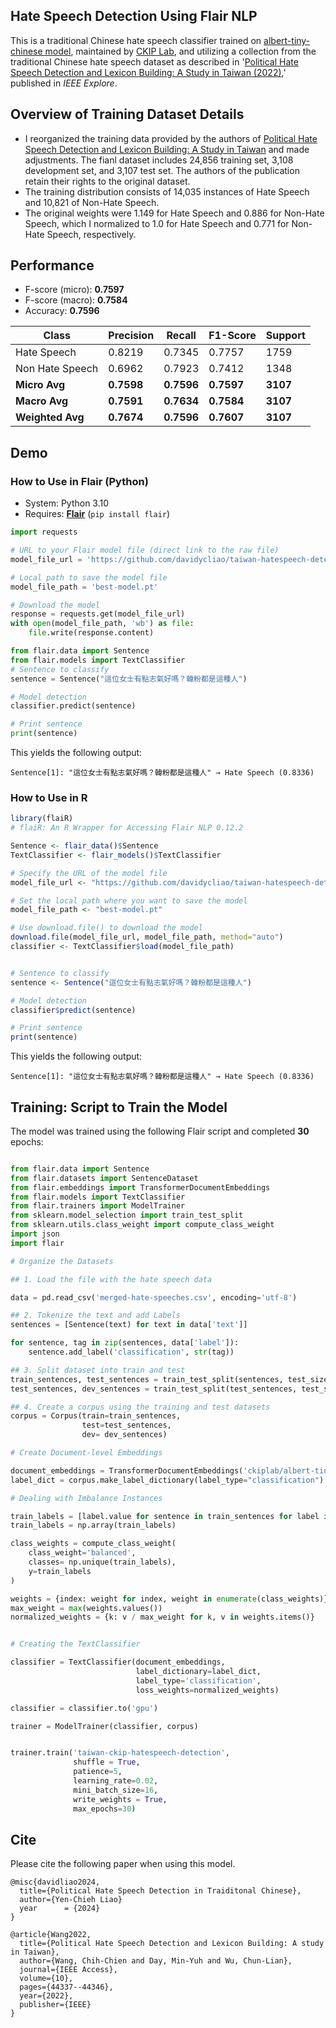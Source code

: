 
## Hate Speech Detection Using Flair NLP

This is a traditional Chinese hate speech classifier trained on [albert-tiny-chinese model](https://huggingface.co/ckiplab/albert-tiny-chinese), 
maintained by [CKIP Lab](https://ckip.iis.sinica.edu.tw), and utilizing a collection from the traditional Chinese hate speech 
dataset as described in '[Political Hate Speech Detection and Lexicon Building: 
A Study in Taiwan (2022)](https://www.researchgate.net/publication/363074513_Political_Hate_Speech_Detection_and_Lexicon_Building_A_Study_in_Taiwan),' published in _IEEE Explore_.


## Overview of Training Dataset Details

- I reorganized the training data provided by the authors of [Political Hate Speech Detection and Lexicon Building: 
A Study in Taiwan](https://www.researchgate.net/publication/363074513_Political_Hate_Speech_Detection_and_Lexicon_Building_A_Study_in_Taiwan)
  and made adjustments. The fianl dataset includes 24,856 training set, 3,108 development set, and 3,107 test set.
  The authors of the publication retain their rights to the original dataset.
- The training distribution consists of 14,035 instances of Hate Speech and 10,821 of Non-Hate Speech.
- The original weights were 1.149 for Hate Speech and 0.886 for Non-Hate Speech, which I normalized to 1.0 for Hate Speech and 0.771 for Non-Hate Speech, respectively.


## Performance

- F-score (micro): **0.7597**
- F-score (macro): **0.7584**
- Accuracy: **0.7596**

| Class           | Precision | Recall | F1-Score | Support |
|-----------------|-----------|--------|----------|---------|
| Hate Speech     | 0.8219    | 0.7345 | 0.7757   | 1759    |
| Non Hate Speech | 0.6962    | 0.7923 | 0.7412   | 1348    |
| **Micro Avg**   | **0.7598**| **0.7596** | **0.7597** | **3107** |
| **Macro Avg**   | **0.7591**| **0.7634** | **0.7584** | **3107** |
| **Weighted Avg**| **0.7674**| **0.7596** | **0.7607** | **3107** |



## Demo

### How to Use in Flair (Python)

- System: Python 3.10
- Requires: **[Flair](https://github.com/flairNLP/flair/)** (`pip install flair`)

```python
import requests

# URL to your Flair model file (direct link to the raw file)
model_file_url = 'https://github.com/davidycliao/taiwan-hatespeech-detection/raw/main/ch-hs-model/best-model.pt'

# Local path to save the model file
model_file_path = 'best-model.pt'

# Download the model
response = requests.get(model_file_url)
with open(model_file_path, 'wb') as file:
    file.write(response.content)

```

```python
from flair.data import Sentence
from flair.models import TextClassifier
# Sentence to classify
sentence = Sentence("這位女士有點志氣好嗎？韓粉都是這種人")

# Model detection
classifier.predict(sentence)

# Print sentence
print(sentence)

```

This yields the following output:

```terminal
Sentence[1]: "這位女士有點志氣好嗎？韓粉都是這種人" → Hate Speech (0.8336)
```


### How to Use in R

```r
library(flaiR)
# flaiR: An R Wrapper for Accessing Flair NLP 0.12.2

```

```r
Sentence <- flair_data()$Sentence 
TextClassifier <- flair_models()$TextClassifier

# Specify the URL of the model file
model_file_url <- "https://github.com/davidycliao/taiwan-hatespeech-detection/raw/main/ch-hs-model/best-model.pt"

# Set the local path where you want to save the model
model_file_path <- "best-model.pt"

# Use download.file() to download the model
download.file(model_file_url, model_file_path, method="auto")
classifier <- TextClassifier$load(model_file_path)


# Sentence to classify
sentence <- Sentence("這位女士有點志氣好嗎？韓粉都是這種人")

# Model detection
classifier$predict(sentence)

# Print sentence
print(sentence)
```

This yields the following output:

```terminal
Sentence[1]: "這位女士有點志氣好嗎？韓粉都是這種人" → Hate Speech (0.8336)
```


## Training: Script to Train the Model


The model was trained using the following Flair script and completed **30** epochs:

```python

from flair.data import Sentence
from flair.datasets import SentenceDataset
from flair.embeddings import TransformerDocumentEmbeddings
from flair.models import TextClassifier
from flair.trainers import ModelTrainer
from sklearn.model_selection import train_test_split
from sklearn.utils.class_weight import compute_class_weight
import json
import flair

# Organize the Datasets

## 1. Load the file with the hate speech data

data = pd.read_csv('merged-hate-speeches.csv', encoding='utf-8')

## 2. Tokenize the text and add Labels
sentences = [Sentence(text) for text in data['text']]

for sentence, tag in zip(sentences, data['label']):
    sentence.add_label('classification', str(tag))

## 3. Split dataset into train and test
train_sentences, test_sentences = train_test_split(sentences, test_size=0.2, random_state=2046)
test_sentences, dev_sentences = train_test_split(test_sentences, test_size=0.5, random_state=2046)

## 4. Create a corpus using the training and test datasets
corpus = Corpus(train=train_sentences, 
                test=test_sentences,
                dev= dev_sentences)

# Create Document-level Embeddings 

document_embeddings = TransformerDocumentEmbeddings('ckiplab/albert-tiny-chinese', fine_tune=True)
label_dict = corpus.make_label_dictionary(label_type="classification")

# Dealing with Imbalance Instances

train_labels = [label.value for sentence in train_sentences for label in sentence.labels]
train_labels = np.array(train_labels)

class_weights = compute_class_weight(
    class_weight='balanced', 
    classes= np.unique(train_labels),
    y=train_labels
)

weights = {index: weight for index, weight in enumerate(class_weights)}
max_weight = max(weights.values())
normalized_weights = {k: v / max_weight for k, v in weights.items()}


# Creating the TextClassifier

classifier = TextClassifier(document_embeddings,
                            label_dictionary=label_dict,
                            label_type='classification',
                            loss_weights=normalized_weights)

classifier = classifier.to('gpu')

trainer = ModelTrainer(classifier, corpus)


trainer.train('taiwan-ckip-hatespeech-detection',
              shuffle = True,                 
              patience=5,                     
              learning_rate=0.02,             
              mini_batch_size=16,            
              write_weights = True,          
              max_epochs=30)                 
```


## Cite

Please cite the following paper when using this model.

```
@misc{davidliao2024,
  title={Political Hate Speech Detection in Traiditonal Chinese},
  author={Yen-Chieh Liao}
  year      = {2024}
}

@article{Wang2022,
  title={Political Hate Speech Detection and Lexicon Building: A study in Taiwan},
  author={Wang, Chih-Chien and Day, Min-Yuh and Wu, Chun-Lian},
  journal={IEEE Access},
  volume={10},
  pages={44337--44346},
  year={2022},
  publisher={IEEE}
}
```
